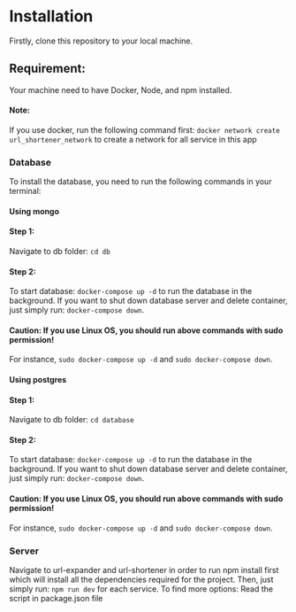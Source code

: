 # Installation
Firstly, clone this repository to your local machine.

## Requirement:
Your machine need to have Docker, Node, and npm installed.

#### Note:
If you use docker, run the following command first:
`docker network create url_shortener_network` to create a network for all service in this app

### Database

To install the database, you need to run the following commands in your terminal:
#### Using mongo
#### Step 1:
Navigate to db folder:
`cd db`
#### Step 2:
To start database: 
`docker-compose up -d` to run the database in the background.
If you want to shut down database server and delete container, just simply run:
`docker-compose down`.
#### Caution: If you use Linux OS, you should run above commands with sudo permission!
For instance,  `sudo docker-compose up -d` and `sudo docker-compose down`.

#### Using postgres
#### Step 1:
Navigate to db folder:
`cd database`
#### Step 2:
To start database: 
`docker-compose up -d` to run the database in the background.
If you want to shut down database server and delete container, just simply run:
`docker-compose down`.
#### Caution: If you use Linux OS, you should run above commands with sudo permission!
For instance,  `sudo docker-compose up -d` and `sudo docker-compose down`.

### Server

Navigate to url-expander and url-shortener in order to run npm install first which  will install all the dependencies required for the project.
Then, just simply run: `npm run dev` for each service.
To find more options: Read the script in package.json file